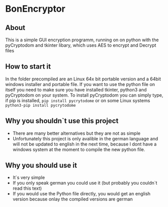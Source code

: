 # BonEncryptor
## About
This is a simple GUI encryption programm, running on on python with the pyCryptodom and tkinter libary, which uses AES to encrypt and Decrypt files
## How to start it
In the folder precompiled are an Linux 64x bit portable version and a 64bit windows installer and portable file. If you want to use the python file on itself you need to make sure you have installed tkinter, python3 and pyCryptodom on your system. To install pyCryptodom you can simply type, if pip is installed, `pip install pycrytodome` or on some Linux systems `python3-pip install pycrytodome`
## Why you shouldn`t use this project
- There are many better alternatives but they are not as simple
- Unfortunately this project is only avalible in the german language and will not be updated to english in the next time, because I dont have a windows system at the moment to compile the new python file.
## Why you should use it
- It`s very simple
- If you only speak german you could use it (but probably you couldn`t read this text)
- If you would use the Python file directly, you would get an english version because onlay the compiled versions are german